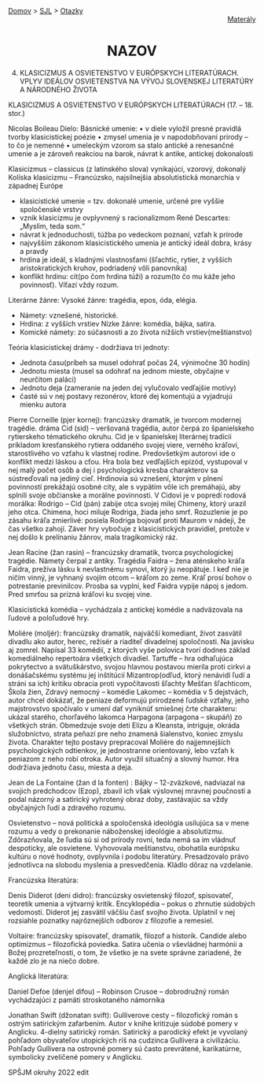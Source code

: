 <div align="center">
    <div align="left">
        <a href="/README.md">Domov</a>
        >
        <a href="../SLOVENCINA.md">SJL</a>
        >
        <a href="../ustne-otazky.md">Otazky</a>
    </div>
    <div align="right">
        <a href="https://drive.google.com/drive/folders/">Materály</a>
    </div>

# NAZOV
</div>

4. KLASICIZMUS A OSVIETENSTVO V EURÓPSKYCH LITERATÚRACH.
VPLYV IDEÁLOV OSVIETENSTVA NA VÝVOJ SLOVENSKEJ LITERATÚRY A  NÁRODNÉHO ŽIVOTA

KLASICIZMUS A OSVIETENSTVO V EURÓPSKYCH LITERATÚRACH (17. – 18. stor.)

Nicolas Boileau
Dielo: Básnické umenie: 
•	v diele vyložil presné pravidlá tvorby klasicistickej poézie 
•	zmysel umenia je v napodobňovaní prírody – to čo je nemenné
•	umeleckým vzorom sa stalo antické a renesančné umenie a je zároveň reakciou na barok, návrat k antike, antickej dokonalosti


Klasicizmus – classicus (z latinského slova) vynikajúci, vzorový, dokonalý
Kolíska klasicizmu – Francúzsko, najsilnejšia absolutistická monarchia v západnej Európe

- klasicistické umenie = tzv. dokonalé umenie, určené pre vyššie spoločenské vrstvy
- vznik klasicizmu je ovplyvnený s racionalizmom René Descartes: „Myslím, teda som.“
- návrat k jednoduchosti, túžba po vedeckom poznaní, vzťah k prírode
- najvyšším zákonom klasicistického umenia je antický ideál dobra, krásy a pravdy
- hrdina je ideál, s kladnými vlastnosťami (šľachtic, rytier, z vyšších aristokratických kruhov, podriadený vôli panovníka)
- konflikt hrdinu: cit(po čom hrdina túži) a rozum(to čo mu káže jeho povinnosť). Víťazí vždy rozum. 

Literárne žánre: 
Vysoké žánre: tragédia, epos, óda, elégia. 
- Námety: vznešené, historické. 
- Hrdina: z vyšších vrstiev
Nízke žánre: komédia, bájka, satira. 
- Komické námety: zo súčasnosti a zo života nižších vrstiev(meštianstvo)

Teória klasicistickej drámy - dodržiava tri jednoty: 
- Jednota času(príbeh sa musel odohrať počas 24, výnimočne 30 hodín)
- Jednotu miesta (musel sa odohrať na jednom mieste, obyčajne v neurčitom paláci)
- Jednotu deja (zameranie na jeden dej vylučovalo vedľajšie motívy)
- časté sú v nej postavy rezonérov, ktoré dej komentujú a vyjadrujú mienku autora

Pierre Corneille (pjer kornej): francúzsky dramatik, je tvorcom modernej tragédie.
dráma Cid (sid) – veršovaná tragédia, autor čerpá zo španielskeho rytierskeho tématického okruhu. Cid je v španielskej literárnej tradícii príkladom kresťanského rytiera oddaného svojej viere, verného kráľovi, starostlivého vo vzťahu k vlastnej rodine. Predovšetkým autorovi ide o konflikt medzi láskou a cťou. Hra bola bez vedľajších epizód, vystupoval v nej malý počet osôb a dej i psychologická kresba charakterov sa sústreďovali na jediný cieľ. Hrdinovia sú vznešení, ktorým v plnení povinností prekážajú osobné city, ale s vypätím vôle ich premáhajú, aby splnili svoje občianske a morálne povinnosti. V Cidovi je v popredí rodová morálka: Rodrigo – Cid (pán) zabije otca svojej milej Chimeny, ktorý urazil jeho otca. Chimena, hoci miluje Rodriga, žiada jeho smrť. Rozuzlenie je po zásahu kráľa zmierlivé: posiela Rodriga bojovať proti Maurom v nádeji, že čas všetko zahojí. Záver hry vybočuje z klasicistických pravidiel, pretože v nej došlo k prelínaniu žánrov, mala tragikomický ráz. 

Jean Racine (žan rasin) – francúzsky dramatik, tvorca psychologickej tragédie. Námety čerpal z antiky. Tragédia Faidra – žena aténskeho kráľa Faidra, prežíva lásku k nevlastnému synovi, ktorý ju neopätuje. I keď nie je ničím vinný, je vyhnaný svojím otcom – kráľom zo zeme. Kráľ prosí bohov o potrestanie previnilcov. Prosba sa vyplní, keď Faidra vypije nápoj s jedom. Pred smrťou sa prizná kráľovi ku svojej vine.

Klasicistická komédia – vychádzala z antickej komédie a nadväzovala na ľudové a poloľudové hry.

Moliére (moljér): francúzsky dramatik, najväčší komediant, život zasvätil divadlu ako autor, herec, režisér a riaditeľ divadelnej spoločnosti. Na javisku aj zomrel. Napísal 33 komédií, z ktorých vyše polovica tvorí dodnes základ komediálneho repertoára všetkých divadiel.
Tartuffe – hra odhaľujúca pokrytectvo a svätuškárstvo, svojou hlavnou postavou mierila proti cirkvi a donášačskému systému jej inštitúcií
Mizantrop(odľud, ktorý nenávidí ľudí a stráni sa ich) kritiku obracia proti vypočítavosti šľachty
Mešťan šľachticom, Škola žien, Zdravý nemocný – komédie
Lakomec – komédia v 5 dejstvách, autor chcel dokázať, že peniaze deformujú prirodzené ľudské vzťahy, jeho majstrovstvo spočívalo v umení dať vyniknúť smiešnej črte charakteru: ukázal starého, chorľavého lakomca Harpagona (arpagona – skupáň) zo všetkých strán. Obmedzuje svoje deti Elizu a Kleansta, intriguje, okráda služobníctvo, strata peňazí pre neho znamená šialenstvo, koniec zmyslu života. Charakter tejto postavy prepracoval Moliére do najjemnejších psychologických odtienkov, je jednostranne orientovaný, lebo vzťah k peniazom z neho robí otroka. Autor využil situačný a slovný humor. Hra dodržiava jednotu času, miesta a deja.

Jean de La Fontaine (žan d la fonten) : Bájky – 12-zväzkové, nadviazal na svojich predchodcov (Ezop), zbavil ich však výslovnej mravnej poučnosti a podal názorný a satirický vyhrotený obraz doby, zastávajúc sa vždy obyčajných ľudí a zdravého rozumu.


Osvietenstvo – nová politická a spoločenská ideológia usilujúca sa v mene rozumu a vedy o prekonanie náboženskej ideológie a absolutizmu. Zdôrazňovala, že ľudia sú si od prírody rovní, teda nemá sa im vládnuť despoticky, ale osvietene. Vyhovovala meštianstvu, obohatila európsku kultúru o nové hodnoty, ovplyvnila i podobu literatúry. Presadzovalo právo jednotlivca na slobodu myslenia a presvedčenia. Kládlo dôraz na vzdelanie. 

Francúzska literatúra:

Denis Diderot (deni didro): francúzsky osvietenský filozof, spisovateľ, teoretik umenia a výtvarný kritik.
Encyklopédia – pokus o zhrnutie súdobých vedomostí. Diderot jej zasvätil väčšiu časť svojho života. Uplatnil v nej rozsiahle poznatky  najrôznejších odborov z filozofie a remesiel.

Voltaire: francúzsky spisovateľ, dramatik, filozof a historik. Candide alebo optimizmus – filozofická poviedka. Satira učenia o vševládnej harmónii a Božej prozreteľnosti, o tom, že všetko je na svete správne zariadené, že každé zlo je na niečo dobre.

Anglická literatúra:

Daniel Defoe (denjel difou) – Robinson Crusoe – dobrodružný román vychádzajúci z pamäti stroskotaného námorníka 

Jonathan Swift (džonatan svift): Gulliverove cesty – filozofický román s ostrým satirickým zafarbením. Autor v knihe kritizuje súdobé pomery v Anglicku. 4-dielny satirický román.  Satirický a parodický efekt je vyvolaný pohľadom obyvateľov utopických ríš na cudzinca Gullivera a civilizáciu. Pohľady Gullivera na ostrovné pomery sú často prevrátené, karikatúrne, symbolicky zveličené pomery v Anglicku.

SPŠJM okruhy 2022 edit